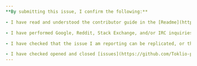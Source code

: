 ```yaml
---
**By submitting this issue, I confirm the following:**

- I have read and understood the contributor guide in the [Readme](https://github.com/Toklio-project/mytokl-app-js).

- I have performed Google, Reddit, Stack Exchange, and/or IRC inquiries before creating this issue in order to inform myself about possible solutions.

- I have checked that the issue I am reporting can be replicated, or that the feature I am suggesting is not present, or has not been declined for reasons of which I am not yet aware (e.g. Tor support for web wallet).

- I have checked opened and closed [issues](https://github.com/Toklio-project/mytokl-app-js/issues) and [pull requests](https://github.com/Toklio-project/mytokl-app-js/pulls) for existing solutions or implementations for my issue or suggestion.
---
```



